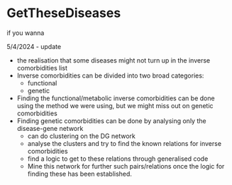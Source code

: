 # GetTheseDiseases

if you wanna

5/4/2024 - update

- the realisation that some diseases might not turn up in the inverse comorbidities list       
- Inverse comorbidities can be divided into two broad categories:        
    - functional
    - genetic
- Finding the functional/metabolic inverse comorbidities can be done using the method we were using, but we might miss out on genetic comorbidities
- Finding genetic comorbidities can be done by analysing only the disease-gene network
    - can do clustering on the DG network
    - analyse the clusters and try to find the known relations for inverse comorbidities
    - find a logic to get to these relations through generalised code
    - Mine this network for further such pairs/relations once the logic for finding these has been established.
